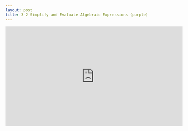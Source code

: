 ```yaml
---
layout: post
title: 3-2 Simplify and Evaluate Algebraic Expressions (purple)
---
```


<iframe width="560" height="315" src="https://www.youtube.com/embed/k2qhYW6KAvE" frameborder="0" allowfullscreen></iframe>

